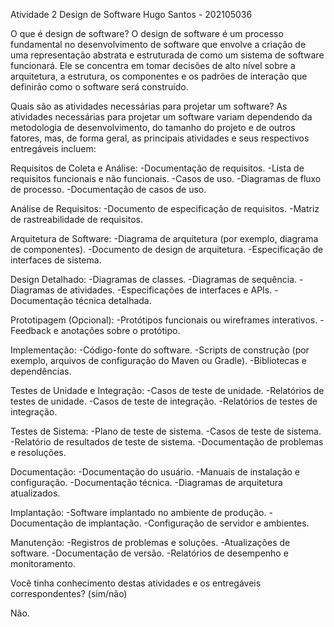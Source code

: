 Atividade 2 Design de Software
Hugo Santos - 202105036

O que é design de software?
O design de software é um processo fundamental no desenvolvimento de software que envolve a criação de uma representação abstrata e estruturada de como um sistema de software funcionará. Ele se concentra em tomar decisões de alto nível sobre a arquitetura, a estrutura, os componentes e os padrões de interação que definirão como o software será construído.

Quais são as atividades necessárias para projetar um software?
As atividades necessárias para projetar um software variam dependendo da metodologia de desenvolvimento, do tamanho do projeto e de outros fatores, mas, de forma geral, as principais atividades e seus respectivos entregáveis incluem: 

Requisitos de Coleta e Análise:
-Documentação de requisitos.
-Lista de requisitos funcionais e não funcionais.
-Casos de uso.
-Diagramas de fluxo de processo.
-Documentação de casos de uso.

Análise de Requisitos:
-Documento de especificação de requisitos.
-Matriz de rastreabilidade de requisitos.

Arquitetura de Software:
-Diagrama de arquitetura (por exemplo, diagrama de componentes).
-Documento de design de arquitetura.
-Especificação de interfaces de sistema.

Design Detalhado:
-Diagramas de classes.
-Diagramas de sequência.
-Diagramas de atividades.
-Especificações de interfaces e APIs.
-Documentação técnica detalhada.

Prototipagem (Opcional):
-Protótipos funcionais ou wireframes interativos.
-Feedback e anotações sobre o protótipo.

Implementação:
-Código-fonte do software.
-Scripts de construção (por exemplo, arquivos de configuração do Maven ou Gradle).
-Bibliotecas e dependências.

Testes de Unidade e Integração:
-Casos de teste de unidade.
-Relatórios de testes de unidade.
-Casos de teste de integração.
-Relatórios de testes de integração.

Testes de Sistema:
-Plano de teste de sistema.
-Casos de teste de sistema.
-Relatório de resultados de teste de sistema.
-Documentação de problemas e resoluções.

Documentação:
-Documentação do usuário.
-Manuais de instalação e configuração.
-Documentação técnica.
-Diagramas de arquitetura atualizados.

Implantação:
-Software implantado no ambiente de produção.
-Documentação de implantação.
-Configuração de servidor e ambientes.

Manutenção:
-Registros de problemas e soluções.
-Atualizações de software.
-Documentação de versão.
-Relatórios de desempenho e monitoramento.


Você tinha conhecimento destas atividades e os entregáveis correspondentes? (sim/não)

Não.


